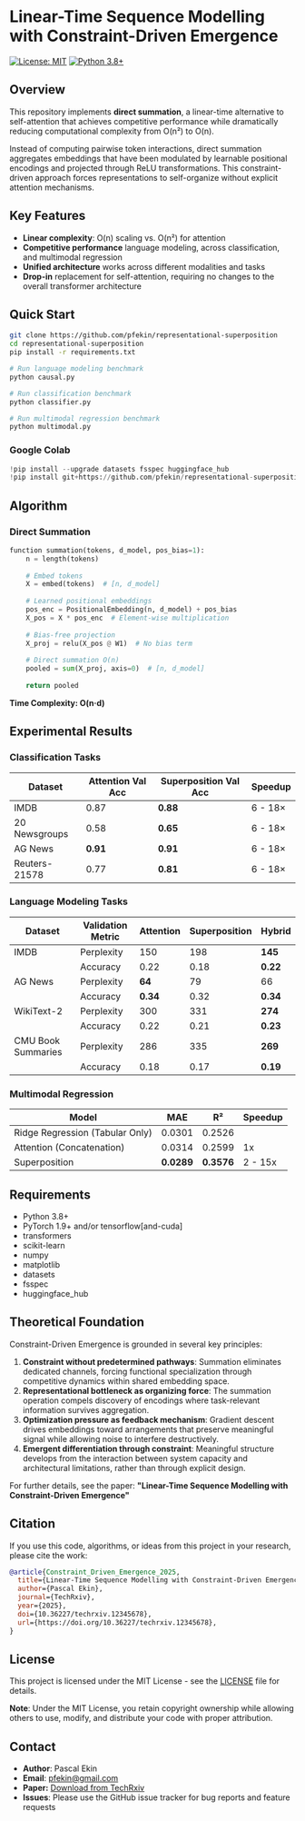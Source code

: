 # Linear-Time Sequence Modelling with Constraint-Driven Emergence

[![License: MIT](https://img.shields.io/badge/License-MIT-yellow.svg)](https://opensource.org/licenses/MIT)
[![Python 3.8+](https://img.shields.io/badge/python-3.8+-blue.svg)](https://www.python.org/downloads/)

## Overview

This repository implements **direct summation**, a linear-time alternative to self-attention that achieves competitive performance while dramatically reducing computational complexity from O(n²) to O(n).

Instead of computing pairwise token interactions, direct summation aggregates embeddings that have been modulated by learnable positional encodings and projected through ReLU transformations. This constraint-driven approach forces representations to self-organize without explicit attention mechanisms.

## Key Features

- **Linear complexity**: O(n) scaling vs. O(n²) for attention
- **Competitive performance** language modeling, across classification, and multimodal regression
- **Unified architecture** works across different modalities and tasks
- **Drop-in** replacement for self-attention, requiring no changes to the overall transformer architecture

## Quick Start

```bash
git clone https://github.com/pfekin/representational-superposition
cd representational-superposition
pip install -r requirements.txt

# Run language modeling benchmark  
python causal.py

# Run classification benchmark
python classifier.py

# Run multimodal regression benchmark
python multimodal.py
```

### Google Colab
```python
!pip install --upgrade datasets fsspec huggingface_hub
!pip install git+https://github.com/pfekin/representational-superposition
```

## Algorithm 

### Direct Summation

```python
function summation(tokens, d_model, pos_bias=1):
    n = length(tokens)
    
    # Embed tokens
    X = embed(tokens)  # [n, d_model]
    
    # Learned positional embeddings
    pos_enc = PositionalEmbedding(n, d_model) + pos_bias
    X_pos = X * pos_enc  # Element-wise multiplication
    
    # Bias-free projection
    X_proj = relu(X_pos @ W1)  # No bias term
    
    # Direct summation O(n)
    pooled = sum(X_proj, axis=0)  # [n, d_model]
    
    return pooled
```
**Time Complexity: O(n·d)**

## Experimental Results

### Classification Tasks

| Dataset | Attention Val Acc | Superposition Val Acc | Speedup |
|---------|-------------------|------------------------|---------|
| IMDB | 0.87 | **0.88** | 6 - 18× |
| 20 Newsgroups | 0.58 | **0.65** | 6 - 18× |
| AG News | **0.91** | **0.91** | 6 - 18× |
| Reuters-21578 | 0.77 | **0.81** | 6 - 18× |

### Language Modeling Tasks

| Dataset | Validation Metric | Attention | Superposition | Hybrid |
|---------| ---------------------- |----------------------------|----------------------------|----------------------------|
| IMDB | Perplexity | 150 | 198 | **145** |
|      | Accuracy | 0.22 | 0.18 | **0.22** |
| AG News | Perplexity | **64** | 79 | 66 |
|         | Accuracy | **0.34** | 0.32 | **0.34** |
| WikiText-2 | Perplexity | 300 | 331 | **274** |
|            | Accuracy | 0.22 | 0.21 | **0.23** |
| CMU Book Summaries | Perplexity | 286 | 335 | **269** |
|                    | Accuracy | 0.18 | 0.17 | **0.19** |

### Multimodal Regression

| Model | MAE | R² | Speedup |
|-------|-----|-----|---------|
| Ridge Regression (Tabular Only) | 0.0301 | 0.2526 | | 
| Attention (Concatenation) | 0.0314 | 0.2599 | 1x |
| Superposition | **0.0289** | **0.3576** | 2 - 15x |

## Requirements

- Python 3.8+
- PyTorch 1.9+ and/or tensorflow[and-cuda]
- transformers
- scikit-learn
- numpy
- matplotlib
- datasets
- fsspec
- huggingface_hub

## Theoretical Foundation

Constraint-Driven Emergence is grounded in several key principles:

1. **Constraint without predetermined pathways**: Summation eliminates dedicated channels, forcing functional specialization through competitive dynamics within shared embedding space.
2. **Representational bottleneck as organizing force**: The summation operation compels discovery of encodings where task-relevant information survives aggregation.
3. **Optimization pressure as feedback mechanism**: Gradient descent drives embeddings toward arrangements that preserve meaningful signal while allowing noise to interfere destructively.
4. **Emergent differentiation through constraint**: Meaningful structure develops from the interaction between system capacity and architectural limitations, rather than through explicit design.


For further details, see the paper: **"Linear-Time Sequence Modelling with Constraint-Driven Emergence"**

## Citation

If you use this code, algorithms, or ideas from this project in your research, please cite the work:

```bibtex
@article{Constraint_Driven_Emergence_2025,
  title={Linear-Time Sequence Modelling with Constraint-Driven Emergence},
  author={Pascal Ekin},
  journal={TechRxiv},  
  year={2025},
  doi={10.36227/techrxiv.12345678},  
  url={https://doi.org/10.36227/techrxiv.12345678},
}
```

## License

This project is licensed under the MIT License - see the [LICENSE](LICENSE) file for details.

**Note**: Under the MIT License, you retain copyright ownership while allowing others to use, modify, and distribute your code with proper attribution.

## Contact

- **Author**: Pascal Ekin
- **Email**: pfekin@gmail.com 
- **Paper:** [Download from TechRxiv](https://doi.org/10.36227/techrxiv.12345678)  
- **Issues**: Please use the GitHub issue tracker for bug reports and feature requests
